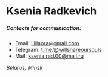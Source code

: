 # Ksenia Radkevich
##### ***Contacts for communication:***

- Email:  <lililaora@gmail.com> 
- Telegram:  <t.me/@willsnareoursouls>
- Mail: <ksenia.rad.00@mail.ru>

*Belarus, Minsk*

